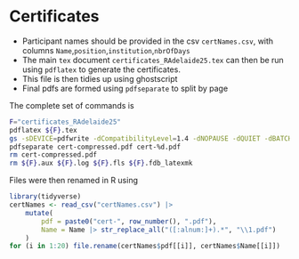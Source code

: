 # Certificates

- Participant names should be provided in the csv `certNames.csv`, with columns `Name`,`position`,`institution`,`nbrOfDays`
- The main `tex` document `certificates_RAdelaide25.tex` can then be run using `pdflatex` to generate the certificates.
- This file is then tidies up using ghostscript
- Final pdfs are formed using `pdfseparate` to split by page

The complete set of commands is

```bash
F="certificates_RAdelaide25"
pdflatex ${F}.tex
gs -sDEVICE=pdfwrite -dCompatibilityLevel=1.4 -dNOPAUSE -dQUIET -dBATCH -sOutputFile=cert-compressed.pdf ${F}.pdf
pdfseparate cert-compressed.pdf cert-%d.pdf
rm cert-compressed.pdf
rm ${F}.aux ${F}.log ${F}.fls ${F}.fdb_latexmk
```

Files were then renamed in R using

```r
library(tidyverse)
certNames <- read_csv("certNames.csv") |>
	mutate(
		pdf = paste0("cert-", row_number(), ".pdf"),
		Name = Name |> str_replace_all("([:alnum:]+).*", "\\1.pdf")
	)
for (i in 1:20) file.rename(certNames$pdf[[i]], certNames$Name[[i]])
```